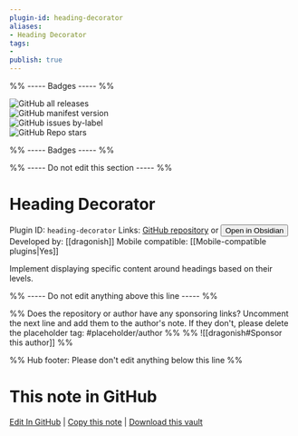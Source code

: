 ```yaml
---
plugin-id: heading-decorator
aliases:
- Heading Decorator
tags: 
- 
publish: true
---
```


%% ----- Badges ----- %%

![GitHub all releases](https://img.shields.io/github/downloads/dragonish/obsidian-heading-decorator/total?color=573E7A&logo=github&style=for-the-badge)   
![GitHub manifest version](https://img.shields.io/github/manifest-json/v/dragonish/obsidian-heading-decorator?color=573E7A&logo=github&style=for-the-badge)   
![GitHub issues by-label](https://img.shields.io/github/issues/dragonish/obsidian-heading-decorator/help%20wanted?color=573E7A&logo=github&style=for-the-badge)   
![GitHub Repo stars](https://img.shields.io/github/stars/dragonish/obsidian-heading-decorator?color=573E7A&logo=github&style=for-the-badge)

%% ----- Badges ----- %%

%% ----- Do not edit this section ----- %%

# Heading Decorator

Plugin ID: `heading-decorator`
Links: [GitHub repository](https://github.com/dragonish/obsidian-heading-decorator) or [<button id=HH>Open in Obsidian</button>](obsidian://show-plugin?id=heading-decorator)
Developed by: [[dragonish]]
Mobile compatible: [[Mobile-compatible plugins|Yes]]

Implement displaying specific content around headings based on their levels.

%% ----- Do not edit anything above this line ----- %% 

%% Does the repository or author have any sponsoring links? Uncomment the next line and add them to the author's note. If they don't, please delete the placeholder tag: #placeholder/author %%
%% ![[dragonish#Sponsor this author]] %%

%% Hub footer: Please don't edit anything below this line %%

# This note in GitHub

<span class="git-footer">[Edit In GitHub](https://github.dev/obsidian-community/obsidian-hub/blob/main/02%20-%20Community%20Expansions/02.05%20All%20Community%20Expansions/Plugins/heading-decorator.md "git-hub-edit-note") | [Copy this note](https://raw.githubusercontent.com/obsidian-community/obsidian-hub/main/02%20-%20Community%20Expansions/02.05%20All%20Community%20Expansions/Plugins/heading-decorator.md "git-hub-copy-note") | [Download this vault](https://github.com/obsidian-community/obsidian-hub/archive/refs/heads/main.zip "git-hub-download-vault") </span>
